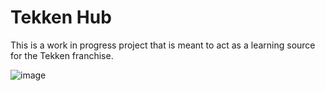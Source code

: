 # Tekken Hub
This is a work in progress project that is meant to act as a learning source for the Tekken franchise.

![image](https://user-images.githubusercontent.com/77246706/195115695-d4c6b5d3-0bd3-468a-9d62-e491cfa9fc1a.png)
